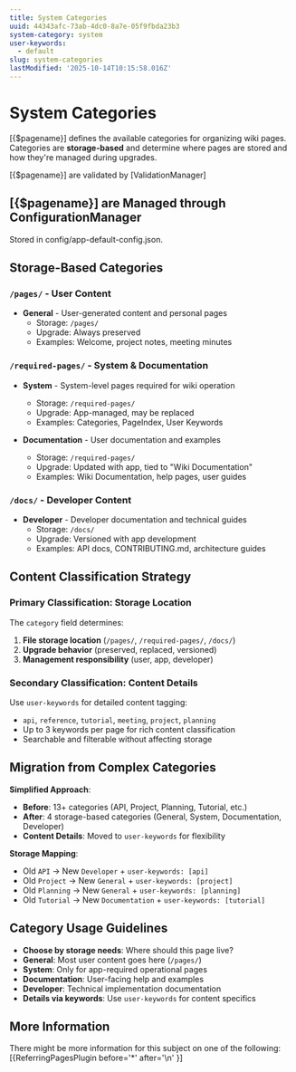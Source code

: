 ```yaml
---
title: System Categories
uuid: 44343afc-73ab-4dc0-8a7e-05f9fbda23b3
system-category: system
user-keywords:
  - default
slug: system-categories
lastModified: '2025-10-14T10:15:58.016Z'
---
```

# System Categories

[{$pagename}] defines the available categories for organizing wiki pages. Categories are **storage-based** and determine where pages are stored and how they're managed during upgrades.

[{$pagename}] are validated by [ValidationManager]

## [{$pagename}] are Managed through ConfigurationManager

Stored in config/app-default-config.json.

## Storage-Based Categories

### `/pages/` - User Content
* **General** - User-generated content and personal pages
  * Storage: `/pages/`
  * Upgrade: Always preserved
  * Examples: Welcome, project notes, meeting minutes

### `/required-pages/` - System & Documentation  
* **System** - System-level pages required for wiki operation
  * Storage: `/required-pages/`
  * Upgrade: App-managed, may be replaced
  * Examples: Categories, PageIndex, User Keywords

* **Documentation** - User documentation and examples  
  * Storage: `/required-pages/`
  * Upgrade: Updated with app, tied to "Wiki Documentation"
  * Examples: Wiki Documentation, help pages, user guides

### `/docs/` - Developer Content
* **Developer** - Developer documentation and technical guides
  * Storage: `/docs/`
  * Upgrade: Versioned with app development
  * Examples: API docs, CONTRIBUTING.md, architecture guides

## Content Classification Strategy

### Primary Classification: Storage Location
The `category` field determines:
1. **File storage location** (`/pages/`, `/required-pages/`, `/docs/`)
2. **Upgrade behavior** (preserved, replaced, versioned)
3. **Management responsibility** (user, app, developer)

### Secondary Classification: Content Details  
Use `user-keywords` for detailed content tagging:
* `api`, `reference`, `tutorial`, `meeting`, `project`, `planning`
* Up to 3 keywords per page for rich content classification
* Searchable and filterable without affecting storage

## Migration from Complex Categories

**Simplified Approach**:
* **Before**: 13+ categories (API, Project, Planning, Tutorial, etc.)
* **After**: 4 storage-based categories (General, System, Documentation, Developer)
* **Content Details**: Moved to `user-keywords` for flexibility

**Storage Mapping**:
* Old `API` → New `Developer` + `user-keywords: [api]`
* Old `Project` → New `General` + `user-keywords: [project]` 
* Old `Planning` → New `General` + `user-keywords: [planning]`
* Old `Tutorial` → New `Documentation` + `user-keywords: [tutorial]`

## Category Usage Guidelines

* **Choose by storage needs**: Where should this page live?
* **General**: Most user content goes here (`/pages/`)
* **System**: Only for app-required operational pages
* **Documentation**: User-facing help and examples
* **Developer**: Technical implementation documentation
* **Details via keywords**: Use `user-keywords` for content specifics

## More Information

There might be more information for this subject on one of the following:
[{ReferringPagesPlugin before='*' after='\n' }]
